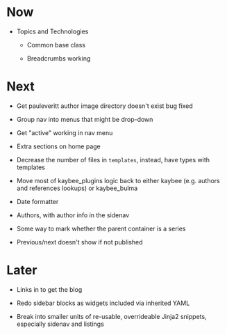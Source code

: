 # Now

- Topics and Technologies

    - Common base class
    
    - Breadcrumbs working

# Next

- Get pauleveritt author image directory doesn't exist bug fixed

- Group nav into menus that might be drop-down

- Get "active" working in nav menu

- Extra sections on home page

- Decrease the number of files in ``templates``, instead, have types with 
  templates

- Move most of kaybee_plugins logic back to either kaybee (e.g. authors and 
  references lookups) or kaybee_bulma
    
- Date formatter

- Authors, with author info in the sidenav

- Some way to mark whether the parent container is a series

- Previous/next doesn't show if not published

# Later

- Links in <head> to get the blog

- Redo sidebar blocks as widgets included via inherited YAML

- Break into smaller units of re-usable, overrideable Jinja2 snippets, 
  especially sidenav and listings

